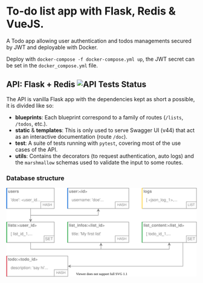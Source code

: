 # To-do list app with Flask, Redis & VueJS.

A Todo app allowing user authentication and todos managements secured by JWT and deployable with Docker.

Deploy with `docker-compose -f docker-compose.yml up`, the JWT secret can be set in the `docker_compose.yml` file.


## API: Flask + Redis ![API Tests Status](https://github.com/qlamu/to-do-list_vue-flask-redis/workflows/API/badge.svg)

The API is vanilla Flask app with the dependencies kept as short a possible, it is divided like so:
- **blueprints**: Each blueprint correspond to a family of routes (`/lists`, `/todos`, etc.).
- **static** & **templates**: This is only used to serve Swagger UI (v44) that act as an interactive documentation (route `/doc`).
- **test**: A suite of tests running with `pytest`, covering most of the use cases of the API.
- **utils**: Contains the decorators (to request authentication, auto logs) and the `marshmallow` schemas used to validate the input to some routes.

### Database structure

![Redis Structure Diagram](redis_structure.svg)